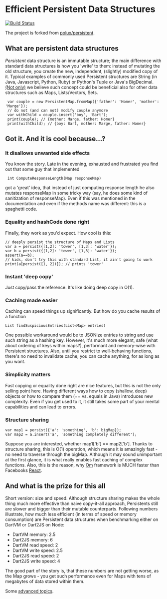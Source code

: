 # Efficient Persistent Data Structures

[![Build Status](https://drone.io/github.com/vacuumlabs/persistent/status.png)](https://drone.io/github.com/vacuumlabs/persistent/latest)

The project is forked from
[polux/persistent](https://github.com/polux/persistent).

## What are persistent data structures
*Persistent* data structure is an immutable structure; the main difference with standard data structures is how you 'write' to them: instead of mutating
the old structure, you create the new, independent, (slightly) modified copy of it. Typical examples of commonly used Persistent structures are String (in Java, Javascript, Python, Ruby) or Python's Tuple or Java's BigDecimal. [(Not only)](http://www.infoq.com/presentations/Value-Identity-State-Rich-Hickey) we believe such concept could be beneficial also for other data structures such as Maps, Lists/Vectors, Sets.

     var couple = new PersistentMap.fromMap({'father': 'Homer', 'mother': 'Marge'});
     // do not (and can not) modify couple anymore
     var withChild = couple.insert('boy', 'Bart');
     print(couple); // {mother: Marge, father: Homer}
     print(withChild); // {boy: Bart, mother: Marge, father: Homer}

## Got it. And it is cool because...?

### It disallows unwanted side effects
You know the story. Late in the evening, exhausted and frustrated you find out that some guy that implemented

     int ComputeResponseLength(Map responseMap) 

got a 'great' idea, that instead of just computing response length he also mutates responseMap in some tricky way (say, he does some kind of sanitization of responseMap). Even if this was mentioned in the documentation and even if the methods name was different: this is a spaghetti code.

### Equality and hashCode done right
Finally, they work as you'd expect. How cool is this:

    // deeply persist the structure of Maps and Lists
    var a = persist({[1,2]: 'tower', [1,3]: 'water'});
    var b = persist({[1,2]: 'tower', [1,3]: 'water'});
    assert(a==b); 
    // kids, don't try this with standard List, it ain't going to work
    print(a[persist([1, 2])]); // prints 'tower'

### Instant 'deep copy'
Just copy/pass the reference. It's like doing deep copy in O(1).

### Caching made easier
Caching can speed things up significantly. But how do you cache results of a function

    List findSuspiciousEntries(List<Map> entries)

One possible workaround would be to JSONize entries to string and use such string as a hashing key. However, it's much more elegant, safe (what about ordering of keys within maps?), performant and memory-wise with Persistent structures. Also, until you restrict to well-behaving functions, there's no need to invalidate cache; you can cache anything, for as long as you want.
    
### Simplicity matters
Fast copying or equality done right are nice features, but this is not the only selling point here. Having different ways how to copy (shallow, deep) objects or how to compare them (== vs. equals in Java) introduces new complexity. Even if you get used to it, it still takes some part of your mental capabilities and can lead to errors.

### Structure sharing 
    var map1 = persist({'a': 'something', 'b': bigMap});
    var map2 = a.insert('a', 'something completely different');
Suppose you are interested, whether map1['b'] == map2['b']. Thanks to structure sharing, this is O(1) operation, which means it is amazingly fast - no need to traverse through the bigMap. Although it may sound unimportant at the first glance, it is what really enables fast caching of complex functions. Also, this is the reason, why [Om](https://github.com/swannodette/om/) framework is MUCH faster than Facebooks [React](http://facebook.github.io/react/).

## And what is the prize for this all
Short version: size and speed. Although structure sharing makes the whole thing much more effective than naive copy-it-all approach, Persistents still are slower and bigger than their mutable counterparts. Following numbers illustrate, how much less efficient (in terms of speed or memory consumption) are Persistent data structures when benchmarking either on DartVM or Dart2JS on Node:

* DartVM memory: 2.5
* Dart2JS memory: 6
* DartVM read speed: 2
* DartVM write speed: 2.5
* Dart2JS read speed: 2
* Dart2JS write speed: 4

The good part of the story is, that these numbers are not getting worse, as the Map grows - you get such performance even for Maps with tens of megabytes of data stored within them.

Some [advanced topics](https://github.com/vacuumlabs/persistent/wiki/Advanced-topics).

